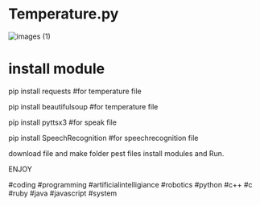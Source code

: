 # Temperature.py

![images (1)](https://user-images.githubusercontent.com/87372653/176653828-964950e9-64c2-4eae-aae9-0500c54e9672.jpg)

# install module

pip install requests #for temperature file

pip install beautifulsoup #for temperature file

pip install pyttsx3 #for speak file

pip install SpeechRecognition #for speechrecognition file

download file and make folder pest files install modules and  Run. 

ENJOY

#coding #programming #artificialintelligiance #robotics #python #c++ #c #ruby #java #javascript #system
